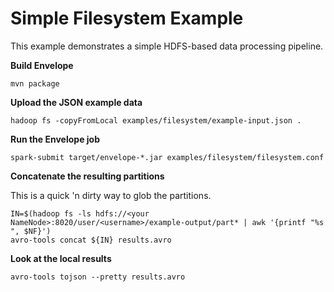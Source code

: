 # Simple Filesystem Example

This example demonstrates a simple HDFS-based data processing pipeline. 

**Build Envelope**

    mvn package

**Upload the JSON example data**

    hadoop fs -copyFromLocal examples/filesystem/example-input.json .

**Run the Envelope job**

    spark-submit target/envelope-*.jar examples/filesystem/filesystem.conf

**Concatenate the resulting partitions**

This is a quick 'n dirty way to glob the partitions.

    IN=$(hadoop fs -ls hdfs://<your NameNode>:8020/user/<username>/example-output/part* | awk '{printf "%s ", $NF}')
    avro-tools concat ${IN} results.avro

**Look at the local results**

    avro-tools tojson --pretty results.avro
